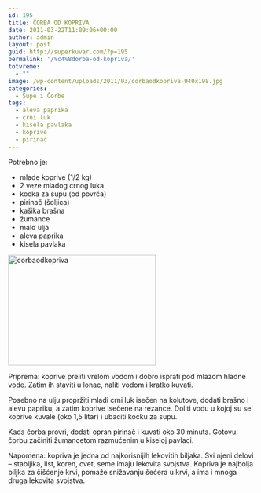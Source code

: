 ```yaml
---
id: 195
title: ČORBA OD KOPRIVA
date: 2011-03-22T11:09:06+00:00
author: admin
layout: post
guid: http://superkuvar.com/?p=195
permalink: '/%c4%8dorba-od-kopriva/'
totvreme:
  - ""
image: /wp-content/uploads/2011/03/corbaodkopriva-940x198.jpg
categories:
  - Supe i Čorbe
tags:
  - aleva paprika
  - crni luk
  - kisela pavlaka
  - koprive
  - pirinač
---
```

Potrebno je:

  * mlade koprive (1/2 kg)
  * 2 veze mladog crnog luka
  * kocka za supu (od povrća)
  * pirinač (šoljica)
  * kašika brašna
  * žumance
  * malo ulja
  * aleva paprika
  * kisela pavlaka

[<img class="alignnone size-medium wp-image-9596" src="//superkuvar.com/wp-content/uploads/2011/03/corbaodkopriva-300x225.jpg" alt="corbaodkopriva" width="300" height="225" />](//superkuvar.com/wp-content/uploads/2011/03/corbaodkopriva-e1430748774143.jpg)

Priprema: koprive preliti vrelom vodom i dobro isprati pod mlazom hladne vode. Zatim ih staviti u lonac, naliti vodom i kratko kuvati.

Posebno na ulju propržiti mladi crni luk isečen na kolutove, dodati brašno i alevu papriku, a zatim koprive isečene na rezance. Doliti vodu u kojoj su se koprive kuvale (oko 1,5 litar) i ubaciti kocku za supu.

Kada čorba provri, dodati opran pirinač i kuvati oko 30 minuta. Gotovu čorbu začiniti žumancetom razmućenim u kiseloj pavlaci.

Napomena: kopriva je jedna od najkorisnijih lekovitih biljaka. Svi njeni delovi &#8211; stabljika, list, koren, cvet, seme imaju lekovita svojstva. Kopriva je najbolja biljka za čišćenje krvi, pomaže snižavanju šećera u krvi, a ima i mnoga druga lekovita svojstva.